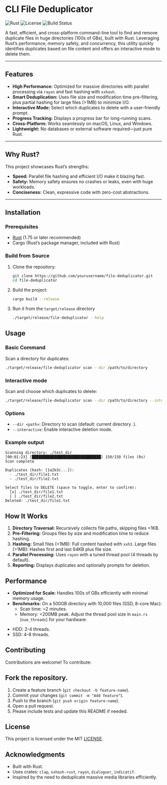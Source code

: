 # CLI File Deduplicator

![Rust](https://img.shields.io/badge/Rust-1.75+-orange.svg)
![License](https://img.shields.io/badge/license-MIT-blue.svg)
![Build Status](https://img.shields.io/badge/build-passing-brightgreen.svg)

A fast, efficient, and cross-platform command-line tool to find and remove duplicate files in huge directories (100s of GBs), built with Rust. Leveraging Rust’s performance, memory safety, and concurrency, this utility quickly identifies duplicates based on file content and offers an interactive mode to delete them.

---

## Features

- **High Performance:** Optimized for massive directories with parallel processing via `rayon` and fast hashing with `xxhash`.
- **Smart Deduplication:** Uses file size and modification time pre-filtering, plus partial hashing for large files (>1MB) to minimize I/O.
- **Interactive Mode:** Select which duplicates to delete with a user-friendly prompt.
- **Progress Tracking:** Displays a progress bar for long-running scans.
- **Cross-Platform:** Works seamlessly on macOS, Linux, and Windows.
- **Lightweight:** No databases or external software required—just pure Rust.

---

## Why Rust?

This project showcases Rust’s strengths:
- **Speed:** Parallel file hashing and efficient I/O make it blazing fast.
- **Safety:** Memory safety ensures no crashes or leaks, even with huge workloads.
- **Conciseness:** Clean, expressive code with zero-cost abstractions.

---

## Installation

### Prerequisites
- [Rust](https://www.rust-lang.org/tools/install) (1.75 or later recommended)
- Cargo (Rust’s package manager, included with Rust)

### Build from Source
1. Clone the repository:
   ```bash
   git clone https://github.com/yourusername/file-deduplicator.git
   cd file-deduplicator
   ```
2. Build the project:
    ```bash
    cargo build --release
    ```
3. Run it from the `target/release` directory
    ```bash
    ./target/release/file-deduplicator --help
    ```
## Usage
### Basic Command
Scan a directory for duplicates:
```bash
./target/release/file-deduplicator scan --dir /path/to/directory
```

### Interactive mode
Scan and choose which duplicates to delete:
```bash
./target/release/file-deduplicator scan --dir /path/to/directory --interactive
```

### Options
- `--dir <path>`: Directory to scan (default: current directory .).
- `--interactive`: Enable interactive deletion mode.

### Example output
```plaintext
Scanning directory: ./test_dir
[00:01:23] [███████████████████████████████] 150/150 files (0s)
Scan complete

Duplicates (hash: [1a2b3c...]):
  - ./test_dir/file1.txt
  - ./test_dir/file2.txt

Select files to DELETE (space to toggle, enter to confirm):
  [x] ./test_dir/file1.txt
  [ ] ./test_dir/file2.txt
Deleted: ./test_dir/file1.txt
```
## How It Works
1. **Directory Traversal:** Recursively collects file paths, skipping files <1KB.
2. **Pre-Filtering:** Groups files by size and modification time to reduce hashing.
3. **Hashing:**
Small files (<1MB): Full content hashed with `xxh3`.
Large files (>1MB): Hashes first and last 64KB plus file size.
4. **Parallel Processing:** Uses `rayon` with a tuned thread pool (4 threads by default).
5. **Reporting:** Displays duplicates and optionally prompts for deletion.

## Performance
* **Optimized for Scale:** Handles 100s of GBs efficiently with minimal memory usage.
* **Benchmarks:** On a 500GB directory with 10,000 files (SSD, 8-core Mac):
  - Scan time: ~2 minutes.
  - Memory: <200MB peak.
Adjust the thread pool size in `main.rs` (`num_threads`) for your hardware:

- HDD: 2-4 threads.
- SSD: 4-8 threads.

## Contributing
Contributions are welcome! To contribute:

## Fork the repository.
1. Create a feature branch (`git checkout -b feature-name`).
2. Commit your changes (`git commit -m "Add feature"`).
3. Push to the branch (`git push origin feature-name`).
4. Open a pull request.
5. Please include tests and update this README if needed.

## License
This project is licensed under the MIT [LICENSE](LICENSE).

## Acknowledgments
- Built with Rust.
- Uses crates: `clap`, `xxhash-rust`, `rayon`, `dialoguer`, `indicatif`.
- Inspired by the need to deduplicate massive media libraries efficiently.
